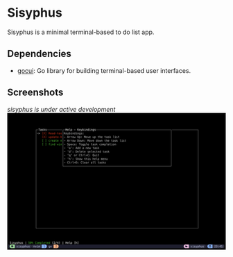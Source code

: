 # Sisyphus

Sisyphus is a minimal terminal-based to do list app.

## Dependencies

- [gocui](https://github.com/awesome-gocui/gocui): Go library for building terminal-based user interfaces.

## Screenshots

_sisyphus is under active development_
![preview](./assets/ss.png)
